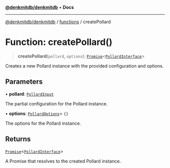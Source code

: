 [**@denkmitdb/denkmitdb**](../../README.md) • **Docs**

***

[@denkmitdb/denkmitdb](../../modules.md) / [functions](../README.md) / createPollard

# Function: createPollard()

> **createPollard**(`pollard`, `options`): [`Promise`](https://developer.mozilla.org/docs/Web/JavaScript/Reference/Global_Objects/Promise)\<[`PollardInterface`](../../types/interfaces/PollardInterface.md)\>

Creates a new Pollard instance with the provided configuration and options.

## Parameters

• **pollard**: [`PollardInput`](../../types/type-aliases/PollardInput.md)

The partial configuration for the Pollard instance.

• **options**: [`PollardOptions`](../../types/type-aliases/PollardOptions.md)= `{}`

The options for the Pollard instance.

## Returns

[`Promise`](https://developer.mozilla.org/docs/Web/JavaScript/Reference/Global_Objects/Promise)\<[`PollardInterface`](../../types/interfaces/PollardInterface.md)\>

A Promise that resolves to the created Pollard instance.
